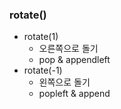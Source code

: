 ### rotate()

- rotate(1)
  - 오른쪽으로 돌기
  - pop & appendleft
- rotate(-1)
  - 왼쪽으로 돌기
  - popleft & append